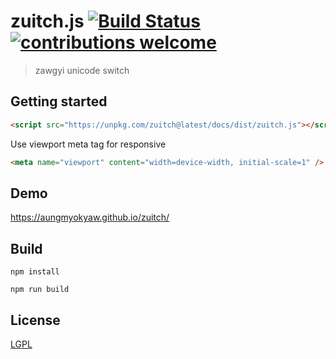 # zuitch.js [![Build Status][build]][build-url] [![contributions welcome][contri-badge]][contri-url]

> zawgyi unicode switch

## Getting started

```html
<script src="https://unpkg.com/zuitch@latest/docs/dist/zuitch.js"></script>
```

Use viewport meta tag for responsive

```html
<meta name="viewport" content="width=device-width, initial-scale=1" />
```

## Demo

[ https://aungmyokyaw.github.io/zuitch/ ](https://aungmyokyaw.github.io/zuitch/)

## Build

```
npm install
```

```
npm run build
```

## License

[LGPL](./LICENSE)

[contri-badge]: https://img.shields.io/badge/contributions-welcome-brightgreen.svg?style=flat
[contri-url]: https://github.com/AungMyoKyaw/zuitch/issues
[build]: https://travis-ci.org/AungMyoKyaw/zuitch.svg?branch=master
[build-url]: https://travis-ci.org/AungMyoKyaw/zuitch
